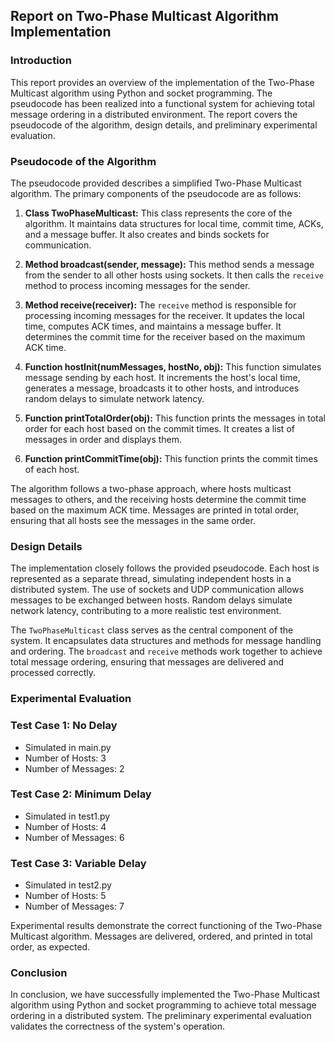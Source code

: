 ## Report on Two-Phase Multicast Algorithm Implementation

### Introduction
This report provides an overview of the implementation of the Two-Phase Multicast algorithm using Python and socket programming. The pseudocode has been realized into a functional system for achieving total message ordering in a distributed environment. The report covers the pseudocode of the algorithm, design details, and preliminary experimental evaluation.

### Pseudocode of the Algorithm
The pseudocode provided describes a simplified Two-Phase Multicast algorithm. The primary components of the pseudocode are as follows:

1. **Class TwoPhaseMulticast:** This class represents the core of the algorithm. It maintains data structures for local time, commit time, ACKs, and a message buffer. It also creates and binds sockets for communication.

2. **Method broadcast(sender, message):** This method sends a message from the sender to all other hosts using sockets. It then calls the `receive` method to process incoming messages for the sender.

3. **Method receive(receiver):** The `receive` method is responsible for processing incoming messages for the receiver. It updates the local time, computes ACK times, and maintains a message buffer. It determines the commit time for the receiver based on the maximum ACK time.

4. **Function hostInit(numMessages, hostNo, obj):** This function simulates message sending by each host. It increments the host's local time, generates a message, broadcasts it to other hosts, and introduces random delays to simulate network latency.

5. **Function printTotalOrder(obj):** This function prints the messages in total order for each host based on the commit times. It creates a list of messages in order and displays them.

6. **Function printCommitTime(obj):** This function prints the commit times of each host.

The algorithm follows a two-phase approach, where hosts multicast messages to others, and the receiving hosts determine the commit time based on the maximum ACK time. Messages are printed in total order, ensuring that all hosts see the messages in the same order.

### Design Details
The implementation closely follows the provided pseudocode. Each host is represented as a separate thread, simulating independent hosts in a distributed system. The use of sockets and UDP communication allows messages to be exchanged between hosts. Random delays simulate network latency, contributing to a more realistic test environment.

The `TwoPhaseMulticast` class serves as the central component of the system. It encapsulates data structures and methods for message handling and ordering. The `broadcast` and `receive` methods work together to achieve total message ordering, ensuring that messages are delivered and processed correctly.

### Experimental Evaluation

### Test Case 1: No Delay
- Simulated in main.py
- Number of Hosts: 3
- Number of Messages: 2

### Test Case 2: Minimum Delay
- Simulated in test1.py
- Number of Hosts: 4
- Number of Messages: 6

### Test Case 3: Variable Delay
- Simulated in test2.py
- Number of Hosts: 5
- Number of Messages: 7

Experimental results demonstrate the correct functioning of the Two-Phase Multicast algorithm. Messages are delivered, ordered, and printed in total order, as expected.

### Conclusion
In conclusion, we have successfully implemented the Two-Phase Multicast algorithm using Python and socket programming to achieve total message ordering in a distributed system. The preliminary experimental evaluation validates the correctness of the system's operation. 

